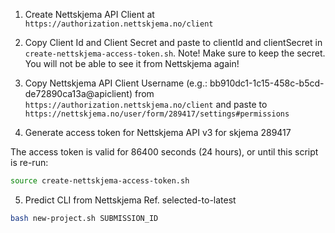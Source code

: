 1. Create Nettskjema API Client at ```https://authorization.nettskjema.no/client```

2. Copy Client Id and Client Secret and paste to clientId and clientSecret in ```create-nettskjema-access-token.sh```. Note! Make sure to keep the secret. You will not be able to see it from Nettskjema again!

3. Copy Nettskjema API Client Username (e.g.: bb910dc1-1c15-458c-b5cd-de72890ca13a@apiclient) from ```https://authorization.nettskjema.no/client``` and paste to ```https://nettskjema.no/user/form/289417/settings#permissions```

4. Generate access token for Nettskjema API v3 for skjema 289417

The access token is valid for 86400 seconds (24 hours),
or until this script is re-run:

```bash
source create-nettskjema-access-token.sh
```

5. Predict CLI from Nettskjema Ref. selected-to-latest

```bash
bash new-project.sh SUBMISSION_ID
```
